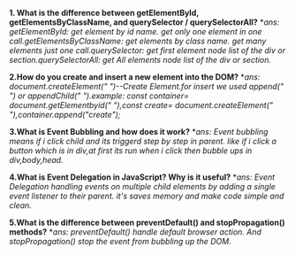 **1. What is the difference between getElementById, getElementsByClassName, and querySelector / querySelectorAll?**
**ans:  getElementById: get element by id name. get only one element in one call.getElementsByClassName: get elements by class name. get many elements just one call.querySelector: get first element node list of the div or  section.querySelectorAll: get All elements node list of the div or section.*

**2.How do you create and insert a new element into the DOM?**
 **ans:  document.createElement(" ")--Create Element.for insert we used append(" ") or appendChild(" ").example: const container= document.getElementbyid(" "),const create= document.createElement(" "),container.append("create");*


**3.What is Event Bubbling and how does it work?**
 **ans: Event bubbling means if i click child and its triggerd step by step in parent. like if i click a button which is in div,at first its run when i click then bubble ups in div,body,head.*

**4.What is Event Delegation in JavaScript? Why is it useful?**
 **ans:  Event Delegation handling events on multiple child elements by adding a single event listener to their parent. it's saves memory and make code simple and clean.*

**5.What is the difference between preventDefault() and stopPropagation() methods?**
 **ans: preventDefault() handle default browser action. And  stopPropagation() stop the event from bubbling up the DOM.*

       
